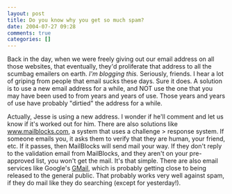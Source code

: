 ```yaml
---
layout: post
title: Do you know why you get so much spam?
date: 2004-07-27 09:28
comments: true
categories: []
---
```

Back in the day, when we were freely giving out our email address on all those websites, that eventually, they'd proliferate that address to all the scumbag emailers on earth. <i>I'm blogging this.</i> Seriously, friends. I hear a lot of griping from people that email sucks these days. Sure it does. A solution is to use a new email address for a while, and NOT use the one that you may have been used to from years and years of use. Those years and years of use have probably "dirtied" the address for a while.

Actually, Jesse is using a new address. I wonder if he'll comment and let us know if it's worked out for him. There are also solutions like <a href="http://mailblocks.com">www.mailblocks.com</a>, a system that uses a challenge > response system. If someone emails you, it asks them to verify that they are human, your friend, etc. If it passes, then MailBlocks will send mail your way. If they don't reply to the validation email from MailBlocks, and they aren't on your pre-approved list, you won't get the mail. It's that simple. There are also email services like Google's <a href="http://gmail.com">GMail</a>, which is probably getting close to being released to the general public. That probably works very well against spam, if they do mail like they do searching (except for yesterday!).
